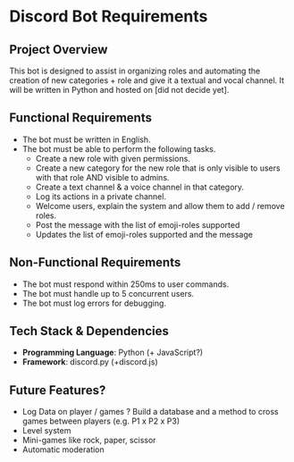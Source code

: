 # Discord Bot Requirements

## Project Overview
This bot is designed to assist in organizing roles and automating the creation of new categories + role and give it a textual and vocal channel. It will be written in Python and hosted on [did not decide yet].

## Functional Requirements
- The bot must be written in English.
- The bot must be able to perform the following tasks.
  - Create a new role with given permissions.
  - Create a new category for the new role that is only visible to users with that role AND visible to admins.
  - Create a text channel & a voice channel in that category.
  - Log its actions in a private channel.
  - Welcome users, explain the system and allow them to add / remove roles.
  - Post the message with the list of emoji-roles supported
  - Updates the list of emoji-roles supported and the message

## Non-Functional Requirements
- The bot must respond within 250ms to user commands.
- The bot must handle up to 5 concurrent users.
- The bot must log errors for debugging.

## Tech Stack & Dependencies
- **Programming Language**: Python (+ JavaScript?)
- **Framework**: discord.py (+discord.js)

## Future Features?
- Log Data on player / games ? Build a database and a method to cross games between players (e.g. P1 x P2 x P3)
- Level system
- Mini-games like rock, paper, scissor
- Automatic moderation
